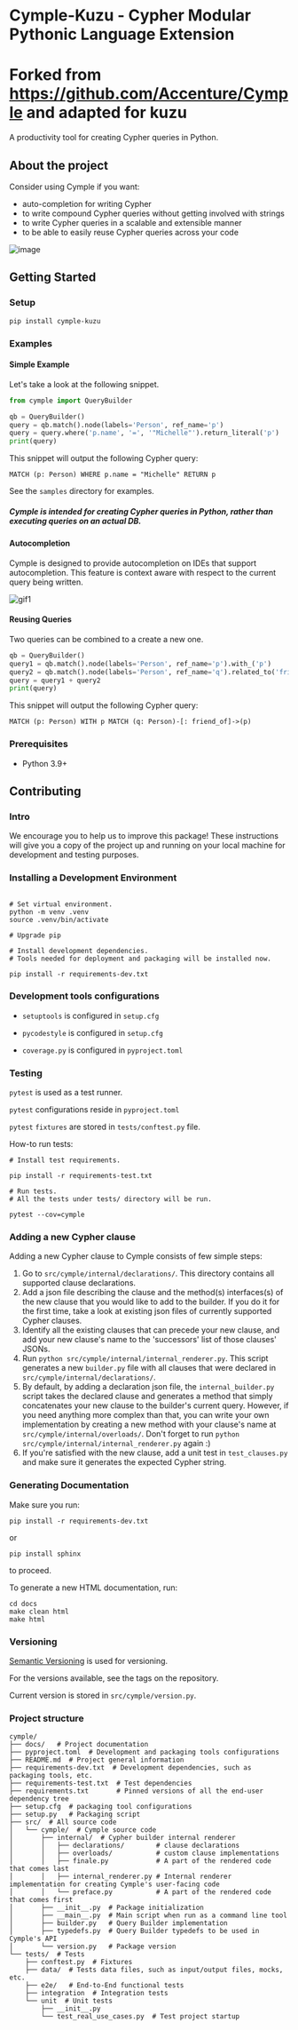 # Cymple-Kuzu - Cypher Modular Pythonic Language Extension
# Forked from https://github.com/Accenture/Cymple and adapted for kuzu

A productivity tool for creating Cypher queries in Python.

## About the project

Consider using Cymple if you want:
* auto-completion for writing Cypher
* to write compound Cypher queries without getting involved with strings
* to write Cypher queries in a scalable and extensible manner
* to be able to easily reuse Cypher queries across your code

![image](https://user-images.githubusercontent.com/97434370/162214862-2cd00d28-0565-4838-af41-9e0c0f49b090.png)


## Getting Started

### Setup
```shell
pip install cymple-kuzu
```

### Examples

#### Simple Example
Let's take a look at the following snippet. 
```python
from cymple import QueryBuilder

qb = QueryBuilder()
query = qb.match().node(labels='Person', ref_name='p')
query = query.where('p.name', '=', '"Michelle"').return_literal('p')
print(query)
```
This snippet will output the following Cypher query:
```cypher
MATCH (p: Person) WHERE p.name = "Michelle" RETURN p
```

See the `samples` directory for examples. 

##### Cymple is intended for creating Cypher queries in Python, rather than executing queries on an actual DB. 


#### Autocompletion
Cymple is designed to provide autocompletion on IDEs that support autocompletion. This feature is context aware with respect to the current query being written. 


![gif1](https://user-images.githubusercontent.com/97434370/162214796-cd1eeb70-9875-4a3c-9008-6bcda7fb4896.gif)


#### Reusing Queries
Two queries can be combined to a create a new one. 
```python
qb = QueryBuilder()
query1 = qb.match().node(labels='Person', ref_name='p').with_('p')
query2 = qb.match().node(labels='Person', ref_name='q').related_to('friend_of').node(ref_name='p')
query = query1 + query2
print(query)
```
This snippet will output the following Cypher query:
```cypher
MATCH (p: Person) WITH p MATCH (q: Person)-[: friend_of]->(p)
```

### Prerequisites

* Python 3.9+

## Contributing

### Intro
We encourage you to help us to improve this package! 
These instructions will give you a copy of the project up and running on your local machine for development and testing purposes.

### Installing a Development Environment

```shell

# Set virtual environment.
python -m venv .venv
source .venv/bin/activate

# Upgrade pip

# Install development dependencies.
# Tools needed for deployment and packaging will be installed now.

pip install -r requirements-dev.txt
```

### Development tools configurations

* `setuptools` is configured in `setup.cfg`

* `pycodestyle` is configured in `setup.cfg`

* `coverage.py` is configured in `pyproject.toml` 


### Testing

`pytest` is used as a test runner.

`pytest` configurations reside in `pyproject.toml`

`pytest` `fixtures` are stored in `tests/conftest.py` file.

How-to run tests:

```shell
# Install test requirements.

pip install -r requirements-test.txt

# Run tests.
# All the tests under tests/ directory will be run.

pytest --cov=cymple

```

### Adding a new Cypher clause
Adding a new Cypher clause to Cymple consists of few simple steps:
1. Go to `src/cymple/internal/declarations/`. This directory contains all supported clause declarations. 
2. Add a json file describing the clause and the method(s) interfaces(s) of the new clause that you would like to add to the builder. If you do it for the first time, take a look at existing json files of currently supported Cypher clauses.
3. Identify all the existing clauses that can precede your new clause, and add your new clause's name to the 'successors' list of those clauses' JSONs.
4. Run `python src/cymple/internal/internal_renderer.py`. This script generates a new `builder.py` file with all clauses that were declared in `src/cymple/internal/declarations/`. 
5. By default, by adding a declaration json file, the `internal_builder.py` script takes the declared clause and generates a method that simply concatenates your new clause to the builder's current query. However, if you need anything more complex than that, you can write your own implementation by creating a new method with your clause's name at `src/cymple/internal/overloads/`. Don't forget to run `python src/cymple/internal/internal_renderer.py` again :)
6. If you're satisfied with the new clause, add a unit test in `test_clauses.py` and make sure it generates the expected Cypher string. 

### Generating Documentation

Make sure you run:
```
pip install -r requirements-dev.txt
```
or
```
pip install sphinx
```
to proceed.

To generate a new HTML documentation, run:
```
cd docs
make clean html
make html
```

### Versioning

[Semantic Versioning](http://semver.org/) is used for versioning. 

For the versions available, see the tags on the repository.

Current version is stored in `src/cymple/version.py`.


### Project structure

```shell
cymple/
├── docs/   # Project documentation
├── pyproject.toml  # Development and packaging tools configurations
├── README.md  # Project general information
├── requirements-dev.txt  # Development dependencies, such as packaging tools, etc.
├── requirements-test.txt  # Test dependencies
├── requirements.txt       # Pinned versions of all the end-user dependency tree
├── setup.cfg  # packaging tool configurations
├── setup.py   # Packaging script
├── src/  # All source code
│   └── cymple/  # Cymple source code
│       ├── internal/  # Cypher builder internal renderer
│       │   ├── declarations/        # clause declarations
│       │   ├── overloads/           # custom clause implementations
│       │   ├── finale.py            # A part of the rendered code that comes last
│       │   ├── internal_renderer.py # Internal renderer implementation for creating Cymple's user-facing code
│       │   └── preface.py           # A part of the rendered code that comes first
│       ├── __init__.py  # Package initialization
│       ├── __main__.py  # Main script when run as a command line tool
│       ├── builder.py   # Query Builder implementation
│       ├── typedefs.py  # Query Builder typedefs to be used in Cymple's API
│       └── version.py   # Package version
└── tests/  # Tests
    ├── conftest.py  # Fixtures
    ├── data/  # Tests data files, such as input/output files, mocks, etc.
    ├── e2e/   # End-to-End functional tests
    ├── integration  # Integration tests
    └── unit  # Unit tests
        ├── __init__.py
        └── test_real_use_cases.py  # Test project startup


```
